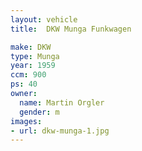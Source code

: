 ```yaml
---
layout: vehicle
title:  DKW Munga Funkwagen

make: DKW
type: Munga
year: 1959
ccm: 900
ps: 40
owner: 
  name: Martin Orgler
  gender: m
images:
- url: dkw-munga-1.jpg
---
```

